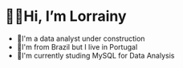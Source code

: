 <h1>👋🏽Hi, I’m Lorrainy</h1>

- 🧱I'm a data analyst under construction
- 📍I'm from Brazil but I live in Portugal
- 🌱I'm currently studing MySQL for Data Analysis


